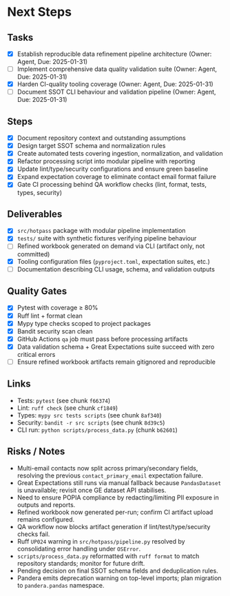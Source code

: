 # Next Steps

## Tasks

- [x] Establish reproducible data refinement pipeline architecture (Owner: Agent, Due: 2025-01-31)
- [ ] Implement comprehensive data quality validation suite (Owner: Agent, Due: 2025-01-31)
- [x] Harden CI-quality tooling coverage (Owner: Agent, Due: 2025-01-31)
- [ ] Document SSOT CLI behaviour and validation pipeline (Owner: Agent, Due: 2025-01-31)

## Steps

- [x] Document repository context and outstanding assumptions
- [x] Design target SSOT schema and normalization rules
- [x] Create automated tests covering ingestion, normalization, and validation
- [x] Refactor processing script into modular pipeline with reporting
- [x] Update lint/type/security configurations and ensure green baseline
- [x] Expand expectation coverage to eliminate contact email format failure
- [x] Gate CI processing behind QA workflow checks (lint, format, tests, types, security)

## Deliverables

- [x] `src/hotpass` package with modular pipeline implementation
- [x] `tests/` suite with synthetic fixtures verifying pipeline behaviour
- [ ] Refined workbook generated on demand via CLI (artifact only, not committed)
- [x] Tooling configuration files (`pyproject.toml`, expectation suites, etc.)
- [ ] Documentation describing CLI usage, schema, and validation outputs

## Quality Gates

- [x] Pytest with coverage ≥ 80%
- [x] Ruff lint + format clean
- [x] Mypy type checks scoped to project packages
- [x] Bandit security scan clean
- [x] GitHub Actions `qa` job must pass before processing artifacts
- [x] Data validation schema + Great Expectations suite succeed with zero critical errors
- [ ] Ensure refined workbook artifacts remain gitignored and reproducible

## Links

- Tests: `pytest` (see chunk `f66374`)
- Lint: `ruff check` (see chunk `cf1849`)
- Types: `mypy src tests scripts` (see chunk `8af340`)
- Security: `bandit -r src scripts` (see chunk `8d39c5`)
- CLI run: `python scripts/process_data.py` (chunk `b62601`)

## Risks / Notes

- Multi-email contacts now split across primary/secondary fields, resolving the previous `contact_primary_email` expectation failure.
- Great Expectations still runs via manual fallback because `PandasDataset` is unavailable; revisit once GE dataset API stabilises.
- Need to ensure POPIA compliance by redacting/limiting PII exposure in outputs and reports.
- Refined workbook now generated per-run; confirm CI artifact upload remains configured.
- QA workflow now blocks artifact generation if lint/test/type/security checks fail.
- Ruff `UP024` warning in `src/hotpass/pipeline.py` resolved by consolidating error handling under `OSError`.
- `scripts/process_data.py` reformatted with `ruff format` to match repository standards; monitor for future drift.
- Pending decision on final SSOT schema fields and deduplication rules.
- Pandera emits deprecation warning on top-level imports; plan migration to `pandera.pandas` namespace.
